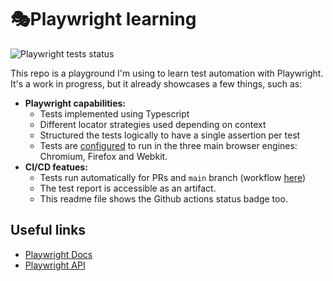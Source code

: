 # 🎭Playwright learning
![Playwright tests status](https://github.com/Luthychan7/playwright-demo/actions/workflows/playwright.yml/badge.svg)

This repo is a playground I'm using to learn test automation with Playwright. It's a work in progress, but it already showcases a few things, such as:

- **Playwright capabilities:**
    - Tests implemented using Typescript
    - Different locator strategies used depending on context
    - Structured the tests logically to have a single assertion per test
    - Tests are [configured](https://github.com/Luthychan7/playwright-demo/blob/main/playwright.config.ts#L34) to run in the three main browser engines: Chromium, Firefox and Webkit.
- **CI/CD featues:**
    - Tests run automatically for PRs and `main` branch (workflow [here](https://github.com/Luthychan7/playwright-demo/blob/main/.github/workflows/playwright.yml))
    - The test report is accessible as an artifact.
    - This readme file shows the Github actions status badge too.

## Useful links

- [Playwright Docs](https://playwright.dev/docs/intro)
- [Playwright API](https://playwright.dev/docs/api/class-playwright)